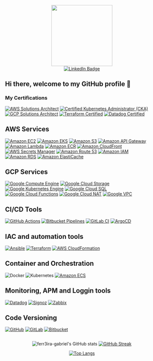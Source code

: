<div id="header" align="center">
  <img src="https://media.giphy.com/media/v1.Y2lkPTc5MGI3NjExcnZjcWJjOHdqbmNvYmJzOG4yNzRhaGlpamxqZjE0aHUxamk0NmZtZiZlcD12MV9pbnRlcm5hbF9naWZfYnlfaWQmY3Q9Zw/ZVik7pBtu9dNS/giphy.gif" width="200"/>
</div>

<div id="badges" align="center">
  <a href="https://www.linkedin.com/in/gferr3ira/">
    <img src="https://img.shields.io/badge/LinkedIn-blue?style=for-the-badge&logo=linkedin&logoColor=white" alt="LinkedIn Badge"/>
  </a>
</div>

## Hi there, welcome to my GitHub profile 👋

### My Certifications
[![AWS Solutions Architect](https://img.shields.io/static/v1?style=for-the-badge&message=AWS+Solutions+Architect+(2x)&color=232F3E&logo=Amazon+AWS&logoColor=FF9900&label=)](https://aws.amazon.com/certification/)
[![Certified Kubernetes Administrator (CKA)](https://img.shields.io/static/v1?style=for-the-badge&message=CKA&color=4285F4&logo=Kubernetes&logoColor=FFFFFF&label=)](https://www.cncf.io/certification/expert/)
[![GCP Solutions Architect](https://img.shields.io/static/v1?style=for-the-badge&message=GCP+Solutions+Architect&color=4285F4&logo=Google+Cloud&logoColor=FFFFFF&label=)](https://cloud.google.com/certification/)
[![Terraform Certified](https://img.shields.io/static/v1?style=for-the-badge&message=Terraform+Certified&color=623CE4&logo=Terraform&logoColor=FFFFFF&label=)](https://www.hashicorp.com/certification/terraform-associate)
[![Datadog Certified](https://img.shields.io/static/v1?style=for-the-badge&message=Datadog+Certified&color=632ca6&logo=Datadog&logoColor=FFFFFF&label=)](https://www.datadoghq.com/certification/)

## AWS Services
[![Amazon EC2](https://img.shields.io/static/v1?style=for-the-badge&message=Amazon+EC2&color=232F3E&logo=Amazon+AWS&logoColor=FF9900&label=)](https://aws.amazon.com/ec2/)
[![Amazon EKS](https://img.shields.io/static/v1?style=for-the-badge&message=Amazon+EKS&color=232F3E&logo=Amazon+AWS&logoColor=FF9900&label=)](https://aws.amazon.com/eks/)
[![Amazon S3](https://img.shields.io/static/v1?style=for-the-badge&message=Amazon+S3&color=232F3E&logo=Amazon+AWS&logoColor=FF9900&label=)](https://aws.amazon.com/s3/)
[![Amazon API Gateway](https://img.shields.io/static/v1?style=for-the-badge&message=Amazon+API+Gateway&color=232F3E&logo=Amazon+AWS&logoColor=FF9900&label=)](https://aws.amazon.com/api-gateway/)
[![Amazon Lambda](https://img.shields.io/static/v1?style=for-the-badge&message=AWS+Lambda&color=232F3E&logo=Amazon+AWS&logoColor=FF9900&label=)](https://aws.amazon.com/lambda/)
[![Amazon ECR](https://img.shields.io/static/v1?style=for-the-badge&message=Amazon+ECR&color=232F3E&logo=Amazon+AWS&logoColor=FF9900&label=)](https://aws.amazon.com/ecr/)
[![Amazon CloudFront](https://img.shields.io/static/v1?style=for-the-badge&message=Amazon+CloudFront&color=232F3E&logo=Amazon+AWS&logoColor=FF9900&label=)](https://aws.amazon.com/cloudfront/)
[![AWS Secrets Manager](https://img.shields.io/static/v1?style=for-the-badge&message=AWS+Secrets+Manager&color=232F3E&logo=Amazon+AWS&logoColor=FF9900&label=)](https://aws.amazon.com/secrets-manager/)
[![Amazon Route 53](https://img.shields.io/static/v1?style=for-the-badge&message=Amazon+Route+53&color=232F3E&logo=Amazon+AWS&logoColor=FF9900&label=)](https://aws.amazon.com/route53/)
[![Amazon IAM](https://img.shields.io/static/v1?style=for-the-badge&message=Amazon+IAM&color=232F3E&logo=Amazon+AWS&logoColor=FF9900&label=)](https://aws.amazon.com/iam/)
[![Amazon RDS](https://img.shields.io/static/v1?style=for-the-badge&message=Amazon+RDS&color=232F3E&logo=Amazon+AWS&logoColor=FF9900&label=)](https://aws.amazon.com/rds/)
[![Amazon ElastiCache](https://img.shields.io/static/v1?style=for-the-badge&message=Amazon+ElastiCache&color=232F3E&logo=Amazon+AWS&logoColor=FF9900&label=)](https://aws.amazon.com/elasticache/)

## GCP Services
[![Google Compute Engine](https://img.shields.io/static/v1?style=for-the-badge&message=Compute+Engine&color=4285F4&logo=Google+Cloud&logoColor=FFFFFF&label=)](https://cloud.google.com/compute/)
[![Google Cloud Storage](https://img.shields.io/static/v1?style=for-the-badge&message=Cloud+Storage&color=4285F4&logo=Google+Cloud&logoColor=FFFFFF&label=)](https://cloud.google.com/storage/)
[![Google Kubernetes Engine](https://img.shields.io/static/v1?style=for-the-badge&message=Kubernetes+Engine&color=4285F4&logo=Google+Cloud&logoColor=FFFFFF&label=)](https://cloud.google.com/kubernetes-engine/)
[![Google Cloud SQL](https://img.shields.io/static/v1?style=for-the-badge&message=Cloud+SQL&color=4285F4&logo=Google+Cloud&logoColor=FFFFFF&label=)](https://cloud.google.com/sql/)
[![Google Cloud Functions](https://img.shields.io/static/v1?style=for-the-badge&message=Cloud+Functions&color=4285F4&logo=Google+Cloud&logoColor=FFFFFF&label=)](https://cloud.google.com/functions/)
[![Google Cloud NAT](https://img.shields.io/static/v1?style=for-the-badge&message=Cloud+NAT&color=4285F4&logo=Google+Cloud&logoColor=FFFFFF&label=)](https://cloud.google.com/nat/)
[![Google VPC](https://img.shields.io/static/v1?style=for-the-badge&message=VPC&color=4285F4&logo=Google+Cloud&logoColor=FFFFFF&label=)](https://cloud.google.com/vpc/)

## CI/CD Tools
[![GitHub Actions](https://img.shields.io/static/v1?style=for-the-badge&message=GitHub+Actions&color=232F3E&logo=GitHub+Actions&logoColor=FFFFFF&label=)](https://github.com/username/repo-name/actions)
[![Bitbucket Pipelines](https://img.shields.io/static/v1?style=for-the-badge&message=Bitbucket+Pipelines&color=2088FF&logo=bitbucket&logoColor=FFFFFF&label=)](https://bitbucket.org/product/features/pipelines)
[![GitLab CI](https://img.shields.io/static/v1?style=for-the-badge&message=GitLab+CI&color=FC6D26&logo=GitLab&logoColor=FFFFFF&label=)](https://gitlab.com/)
[![ArgoCD](https://img.shields.io/static/v1?style=for-the-badge&message=ArgoCD&color=FC6D26&logo=argo&logoColor=FFFFFF&label=)](https://argoproj.github.io/argo-cd/)

## IAC and automation tools
[![Ansible](https://img.shields.io/static/v1?style=for-the-badge&message=Ansible&color=EE0000&logo=Ansible&logoColor=FFFFFF&label=)](https://www.ansible.com/)
[![Terraform](https://img.shields.io/static/v1?style=for-the-badge&message=Terraform&color=844FBA&logo=Terraform&logoColor=FFFFFF&label=)](https://www.terraform.io/)
[![AWS CloudFormation](https://img.shields.io/static/v1?style=for-the-badge&message=Amazon+Cloudformation&color=232F3E&logo=Amazon+AWS&logoColor=FF9900&label=)](https://aws.amazon.com/cloudformation/)

## Container and Orchestration
![Docker](https://img.shields.io/badge/docker-%230db7ed.svg?style=for-the-badge&logo=docker&logoColor=white)
![Kubernetes](https://img.shields.io/badge/kubernetes-%23326ce5.svg?style=for-the-badge&logo=kubernetes&logoColor=white)
[![Amazon ECS](https://img.shields.io/static/v1?style=for-the-badge&message=Amazon+ECS&color=232F3E&logo=Amazon+AWS&logoColor=FF9900&label=)](https://aws.amazon.com/ecs/)

## Monitoring, APM and Loggin tools
[![Datadog](https://img.shields.io/static/v1?style=for-the-badge&message=Datadog&color=632CA6&logo=Datadog&logoColor=FFFFFF&label=)](https://www.datadoghq.com/)
[![Signoz](https://img.shields.io/static/v1?style=for-the-badge&message=Signoz&color=232F3E&logo=signoz&logoColor=FFFFFF&label=)](https://signoz.io/)
[![Zabbix](https://img.shields.io/static/v1?style=for-the-badge&message=Zabbix&color=232F3E&logo=zabbix&logoColor=FFFFFF&label=)](https://www.zabbix.com/)

## Code Versioning
[![GitHub](https://img.shields.io/static/v1?style=for-the-badge&message=GitHub&color=181717&logo=GitHub&logoColor=FFFFFF&label=)](https://github.com/)
[![GitLab](https://img.shields.io/static/v1?style=for-the-badge&message=GitLab&color=FC6D26&logo=GitLab&logoColor=FFFFFF&label=)](https://gitlab.com/)
[![Bitbucket](https://img.shields.io/static/v1?style=for-the-badge&message=Bitbucket&color=0052CC&logo=Bitbucket&logoColor=FFFFFF&label=)](https://bitbucket.org/)

##
<div id="stats" align="center">

![ferr3ira-gabriel's GitHub stats](https://github-readme-stats.vercel.app/api?username=ferr3ira-gabriel&theme=default&show_icons=true)
[![GitHub Streak](http://github-readme-streak-stats.herokuapp.com?user=ferr3ira-gabriel&date_format=j%2Fn%5B%2FY%5D)](https://git.io/streak-stats)

</div>
<div id="langs" align="center">

  [![Top Langs](https://github-readme-stats.vercel.app/api/top-langs/?username=ferr3ira-gabriel&layout=compact&theme=default)](https://github.com/ferr3ira-gabriel/github-readme-stats)

</div>
